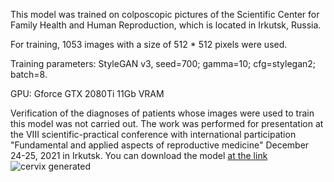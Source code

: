 This model was trained on colposcopic pictures of the Scientific Center for Family Health and Human Reproduction, which is located in Irkutsk, Russia.

For training, 1053 images with a size of 512 * 512 pixels were used.

Training parameters: StyleGAN v3, seed=700; gamma=10; cfg=stylegan2; batch=8.

GPU: Gforce GTX 2080Ti 11Gb VRAM

Verification of the diagnoses of patients whose images were used to train this model was not carried out.
The work was performed for presentation at the VIII scientific-practical conference with
international participation "Fundamental and applied aspects of reproductive medicine" December 24-25, 2021 in Irkutsk.
You can download the model [at the link](https://drive.google.com/file/d/11zzLaNr3GaxMrVdDGwMmoyAyzl5jvyxs/view?usp=sharing) 
![cervix generated](https://github.com/kroxiksut/StyleGAN-cervix-model/blob/main/fakes002000.jpg?raw=true)
